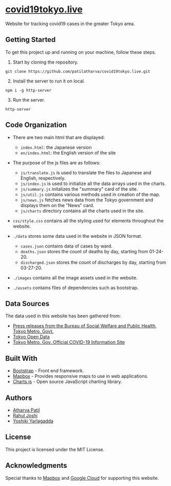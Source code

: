 # [covid19tokyo.live](https://covid19tokyo.live/en/)
Website for tracking covid19 cases in the greater Tokyo area.
## Getting Started
To get this project up and running on your machine, follow these steps.
1. Start by cloning the repository.
```
git clone https://github.com/patilatharva/covid19tokyo.live.git
```
2. Install the server to run it on local.
```
npm i -g http-server
```
3. Run the server.
```
http-server
```
## Code Organization
- There are two main html that are displayed: 
  - `index.html`: the Japanese version
  - `en/index.html`: the English version of the site

- The purpose of the js files are as follows:
  - `js/translate.js` is used to translate the files to Japanese and English, respectively.
  - `js/index.js` is used to initialize all the data arrays used in the charts.
  - `js/summary.js` initalizes the "summary" card of the site.
  - `js/util.js` contains various methods used in creation of the map.
  - `js/news.js` fetches news data from the Tokyo government and displays them on the "News" card.
  - `js/charts` directory contains all the charts used in the site.

- `css/style.css` contains all the styling used for elements throughout the website.

- `./data` stores some data used in the website in JSON format.
  - `cases.json` contains data of cases by ward.
  - `deaths.json` stores the count of deaths by day, starting from 01-24-20.
  - `discharged.json` stores the count of discharges by day, starting from 03-27-20.
- `./images` contains all the image assets used in the website.
- `./assets` contains files of dependencies such as bootstrap.

## Data Sources
The data used in this website has been gathered from:
- [Press releases from the Bureau of Social Welfare and Public Health, Tokyo Metro. Govt.](https://www.fukushihoken.metro.tokyo.lg.jp/hodo/index.html)
- [Tokyo Open Data](https://catalog.data.metro.tokyo.lg.jp/dataset/t000010d0000000068)
- [Tokyo Metro. Gov. Official COVID-19 Information Site](https://stopcovid19.metro.tokyo.lg.jp/)

## Built With
- [Bootstrap](https://getbootstrap.com/) - Front end framework.
- [Mapbox](https://www.mapbox.com/) - Provides responsive maps to use in web applications.
- [Charts.js](https://www.chartjs.org/) - Open source JavaScript charting library.

## Authors
- [Atharva Patil](https://github.com/patilatharva)
- [Rahul Joshi](https://github.com/rahuljoshi44)
- [Yoshiki Yarlagadda](https://github.com/y0shiki)
## License
This project is licensed under the MIT License. 
## Acknowledgments
Special thanks to [Mapbox](https://www.mapbox.com/) and [Google Cloud](https://cloud.google.com/gcp/?utm_source=google&utm_medium=cpc&utm_campaign=na-US-all-en-dr-bkws-all-all-trial-b-dr-1008076&utm_content=text-ad-none-any-DEV_c-CRE_115268617687-ADGP_Hybrid+%7C+AW+SEM+%7C+BKWS+%7C+US+%7C+en+%7C+BMM+~+Clouds+Google-KWID_43700010161690057-kwd-64595508764&utm_term=KW_%2Bclouds%20%2Bgoogle-ST_%2Bclouds+%2Bgoogle&gclid=CjwKCAjwwYP2BRBGEiwAkoBpAlJ15rBc-pSeBrcqWuwA8luX6rSgruz6bCpINjO5uCrLihJ4XRm_JBoCfZwQAvD_BwE) for supporting this website.
